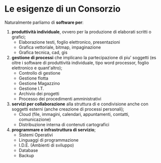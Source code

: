 # Le esigenze di un Consorzio

Naturalmente parliamo di **software per**:

1. **produttività individuale**, ovvero per la produzione di elaborati scritti o grafici;
	- Elaborazione testi, foglio elettronico, presentazioni
	- Grafica vettoriale, bitmap, impaginazione
	- Grafica tecnica, cad, gis
2. **gestione di processi** che implicano la partecipazione di piu' soggetti (es oltre i software di produttività individuale, tipo word processor, foglio elettronico e quant'altro);
	- Controllo di gestione
	- Gestione flotta
	- Gestione Magazzino
	- Gestione I.T.
	- Archivio dei progetti
	- Processo dei procedimenti amministrativi
3. **servizi per collaborazione** alla struttura di e condivisione anche con soggetti esterni (anche creazione di processi personali);
	- Cloud (file, immagini, calendari, appuntamenti, contatti, comunicazione)
	- Distribuzione interna di contenuti cartografici
4. **programmare e infrastruttura di servizio**;
	- Sistemi Operativi
	- Linguaggi di programmazione
	- I.D.E. (Ambienti di sviluppo)
	- Database
	- Backup
